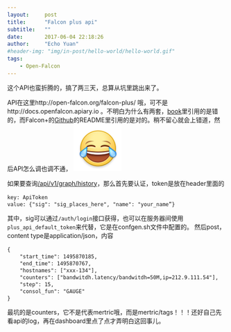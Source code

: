 ```yaml
---
layout:     post
title:      "Falcon plus api"
subtitle:   ""
date:       2017-06-04 22:18:26
author:     "Echo Yuan"
#header-img: "img/in-post/hello-world/hello-world.gif"
tags:
    - Open-Falcon
---
```

这个API也蛮折腾的，搞了两三天，总算从坑里跳出来了。

API在这里http://open-falcon.org/falcon-plus/ 哦，可不是http://docs.openfalcon.apiary.io 。不明白为什么有两套，[book](https://book.open-falcon.org/zh_0_2/api/index.html)里引用的是错的，而Falcon+的[Github](https://github.com/open-falcon/falcon-plus)的README里引用的是对的。稍不留心就会上错道，然后API怎么调也调不通，
![](/img/cry.png)

如果要查询[/api/v1/graph/history](http://open-falcon.org/falcon-plus/#/graph_histroy)，那么首先要认证，token是放在header里面的
```
key: ApiToken
value: {"sig": "sig_places_here", "name": "your_name”}
```
其中，sig可以通过`/auth/login`接口获得，也可以在服务器间使用`plus_api_default_token`来代替，它是在confgen.sh文件中配置的。
然后post，content type是application/json，内容
```
{
    "start_time": 1495870185,
    "end_time": 1495870767,
    "hostnames": ["xxx-134"],
    "counters": ["bandwitdh.latency/bandwitdh=50M,ip=212.9.111.54"],
    "step": 15,
    "consol_fun": "GAUGE"
}
```

最坑的是counters，它不是代表mertric哦，而是mertric/tags！！！还好自己先看api的log，再在dashboard里点了点才弄明白这回事儿。


